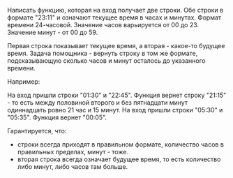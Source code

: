Написать функцию, которая на вход получает две строки. 
Обе строки в формате  "23:11" и означают текущее время в часах и минутах. Формат времени 24-часовой.
Значение часов варьируется от 00 до 23. Значение минут - от 00 до 59.

Первая строка показывает текущее время, а вторая - какое-то будущее время. Задача помощника - вернуть строку 
в том же формате, подсказывающую сколько часов и минут осталось до указанного времени.

Например:

На вход пришли строки "01:30" и  "22:45". Функция вернет строку "21:15" - то есть между половиной второго и 
без пятнадцати минут одиннадцать ровно 21 час и 15 минут.
На вход пришли строки "05:30" и "05:35". Функция вернет "00:05".

Гарантируется, что:

- строки всегда приходят в правильном формате, количество часов в правильных пределах, минут - тоже.
- вторая строка всегда означает будущее время, то есть количество либо минут, либо часов там больше.